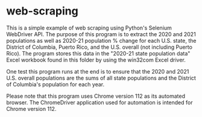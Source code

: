 # web-scraping
This is a simple example of web scraping using Python's Selenium WebDriver API. The purpose of this program is to extract the 2020 and 2021 populations as well as 2020-21 population % change for each U.S. state, the District of Columbia, Puerto Rico, and the U.S. overall (not including Puerto Rico). The program stores this data in the "2020-21 state population data" Excel workbook found in this folder by using the win32com Excel driver.

One test this program runs at the end is to ensure that the 2020 and 2021 U.S. overall populations are the sums of all state populations and the District of Columbia's population for each year.

Please note that this program uses Chrome version 112 as its automated browser. The ChromeDriver application used for automation is intended for Chrome version 112.
